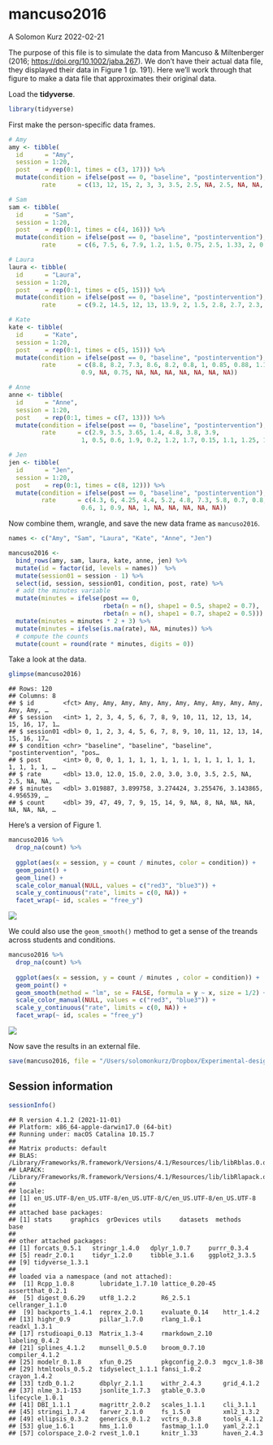 mancuso2016
================
A Solomon Kurz
2022-02-21

The purpose of this file is to simulate the data from Mancuso &
Miltenberger (2016; <https://doi.org/10.1002/jaba.267>). We don’t have
their actual data file, they displayed their data in Figure 1 (p. 191).
Here we’ll work through that figure to make a data file that
approximates their original data.

Load the **tidyverse**.

``` r
library(tidyverse)
```

First make the person-specific data frames.

``` r
# Amy
amy <- tibble(
  id      = "Amy",
  session = 1:20,
  post    = rep(0:1, times = c(3, 17))) %>% 
  mutate(condition = ifelse(post == 0, "baseline", "postintervention"),
         rate      = c(13, 12, 15, 2, 3, 3, 3.5, 2.5, NA, 2.5, NA, NA, NA, NA, NA, NA, NA, NA, NA, NA))

# Sam
sam <- tibble(
  id      = "Sam",
  session = 1:20,
  post    = rep(0:1, times = c(4, 16))) %>% 
  mutate(condition = ifelse(post == 0, "baseline", "postintervention"),
         rate      = c(6, 7.5, 6, 7.9, 1.2, 1.5, 0.75, 2.5, 1.33, 2, 0.9, NA, 1.8, NA, NA, NA, NA, NA, NA, NA))

# Laura
laura <- tibble(
  id      = "Laura",
  session = 1:20,
  post    = rep(0:1, times = c(5, 15))) %>% 
  mutate(condition = ifelse(post == 0, "baseline", "postintervention"),
         rate      = c(9.2, 14.5, 12, 13, 13.9, 2, 1.5, 2.8, 2.7, 2.3, NA, 3.75, NA, NA, NA, NA, NA, NA, NA, NA))

# Kate
kate <- tibble(
  id      = "Kate",
  session = 1:20,
  post    = rep(0:1, times = c(5, 15))) %>% 
  mutate(condition = ifelse(post == 0, "baseline", "postintervention"),
         rate      = c(8.8, 8.2, 7.3, 8.6, 8.2, 0.8, 1, 0.85, 0.88, 1.1, 
                    0.9, NA, 0.75, NA, NA, NA, NA, NA, NA, NA))

# Anne
anne <- tibble(
  id      = "Anne",
  session = 1:20,
  post    = rep(0:1, times = c(7, 13))) %>% 
  mutate(condition = ifelse(post == 0, "baseline", "postintervention"),
         rate      = c(2.9, 3.5, 3.65, 1.4, 4.8, 3.8, 3.9, 
                    1, 0.5, 0.6, 1.9, 0.2, 1.2, 1.7, 0.15, 1.1, 1.25, 1, NA, 0.2))

# Jen
jen <- tibble(
  id      = "Jen",
  session = 1:20,
  post    = rep(0:1, times = c(8, 12))) %>% 
  mutate(condition = ifelse(post == 0, "baseline", "postintervention"),
         rate      = c(4.3, 6, 4.25, 4.4, 5.2, 4.8, 7.3, 5.8, 0.7, 0.8, 
                    0.6, 1, 0.9, NA, 1, NA, NA, NA, NA, NA))
```

Now combine them, wrangle, and save the new data frame as `mancuso2016`.

``` r
names <- c("Amy", "Sam", "Laura", "Kate", "Anne", "Jen")

mancuso2016 <-
  bind_rows(amy, sam, laura, kate, anne, jen) %>% 
  mutate(id = factor(id, levels = names))  %>% 
  mutate(session01 = session - 1) %>% 
  select(id, session, session01, condition, post, rate) %>% 
  # add the minutes variable
  mutate(minutes = ifelse(post == 0, 
                          rbeta(n = n(), shape1 = 0.5, shape2 = 0.7),
                          rbeta(n = n(), shape1 = 0.7, shape2 = 0.5))) %>% 
  mutate(minutes = minutes * 2 + 3) %>% 
  mutate(minutes = ifelse(is.na(rate), NA, minutes)) %>% 
  # compute the counts
  mutate(count = round(rate * minutes, digits = 0))
```

Take a look at the data.

``` r
glimpse(mancuso2016)
```

    ## Rows: 120
    ## Columns: 8
    ## $ id        <fct> Amy, Amy, Amy, Amy, Amy, Amy, Amy, Amy, Amy, Amy, Amy, Amy, …
    ## $ session   <int> 1, 2, 3, 4, 5, 6, 7, 8, 9, 10, 11, 12, 13, 14, 15, 16, 17, 1…
    ## $ session01 <dbl> 0, 1, 2, 3, 4, 5, 6, 7, 8, 9, 10, 11, 12, 13, 14, 15, 16, 17…
    ## $ condition <chr> "baseline", "baseline", "baseline", "postintervention", "pos…
    ## $ post      <int> 0, 0, 0, 1, 1, 1, 1, 1, 1, 1, 1, 1, 1, 1, 1, 1, 1, 1, 1, 1, …
    ## $ rate      <dbl> 13.0, 12.0, 15.0, 2.0, 3.0, 3.0, 3.5, 2.5, NA, 2.5, NA, NA, …
    ## $ minutes   <dbl> 3.019887, 3.899758, 3.274424, 3.255476, 3.143865, 4.956539, …
    ## $ count     <dbl> 39, 47, 49, 7, 9, 15, 14, 9, NA, 8, NA, NA, NA, NA, NA, NA, …

Here’s a version of Figure 1.

``` r
mancuso2016 %>% 
  drop_na(count) %>% 
  
  ggplot(aes(x = session, y = count / minutes, color = condition)) +
  geom_point() +
  geom_line() +
  scale_color_manual(NULL, values = c("red3", "blue3")) +
  scale_y_continuous("rate", limits = c(0, NA)) +
  facet_wrap(~ id, scales = "free_y")
```

![](mancuso2016_files/figure-gfm/unnamed-chunk-5-1.png)<!-- -->

We could also use the `geom_smooth()` method to get a sense of the
treands across students and conditions.

``` r
mancuso2016 %>% 
  drop_na(count) %>% 
  
  ggplot(aes(x = session, y = count / minutes , color = condition)) +
  geom_point() +
  geom_smooth(method = "lm", se = FALSE, formula = y ~ x, size = 1/2) +
  scale_color_manual(NULL, values = c("red3", "blue3")) +
  scale_y_continuous("rate", limits = c(0, NA)) +
  facet_wrap(~ id, scales = "free_y")
```

![](mancuso2016_files/figure-gfm/unnamed-chunk-6-1.png)<!-- -->

Now save the results in an external file.

``` r
save(mancuso2016, file = "/Users/solomonkurz/Dropbox/Experimental-design-and-the-GLMM/sketches/data/mancuso2016.rda")
```

## Session information

``` r
sessionInfo()
```

    ## R version 4.1.2 (2021-11-01)
    ## Platform: x86_64-apple-darwin17.0 (64-bit)
    ## Running under: macOS Catalina 10.15.7
    ## 
    ## Matrix products: default
    ## BLAS:   /Library/Frameworks/R.framework/Versions/4.1/Resources/lib/libRblas.0.dylib
    ## LAPACK: /Library/Frameworks/R.framework/Versions/4.1/Resources/lib/libRlapack.dylib
    ## 
    ## locale:
    ## [1] en_US.UTF-8/en_US.UTF-8/en_US.UTF-8/C/en_US.UTF-8/en_US.UTF-8
    ## 
    ## attached base packages:
    ## [1] stats     graphics  grDevices utils     datasets  methods   base     
    ## 
    ## other attached packages:
    ## [1] forcats_0.5.1   stringr_1.4.0   dplyr_1.0.7     purrr_0.3.4    
    ## [5] readr_2.0.1     tidyr_1.2.0     tibble_3.1.6    ggplot2_3.3.5  
    ## [9] tidyverse_1.3.1
    ## 
    ## loaded via a namespace (and not attached):
    ##  [1] Rcpp_1.0.8       lubridate_1.7.10 lattice_0.20-45  assertthat_0.2.1
    ##  [5] digest_0.6.29    utf8_1.2.2       R6_2.5.1         cellranger_1.1.0
    ##  [9] backports_1.4.1  reprex_2.0.1     evaluate_0.14    httr_1.4.2      
    ## [13] highr_0.9        pillar_1.7.0     rlang_1.0.1      readxl_1.3.1    
    ## [17] rstudioapi_0.13  Matrix_1.3-4     rmarkdown_2.10   labeling_0.4.2  
    ## [21] splines_4.1.2    munsell_0.5.0    broom_0.7.10     compiler_4.1.2  
    ## [25] modelr_0.1.8     xfun_0.25        pkgconfig_2.0.3  mgcv_1.8-38     
    ## [29] htmltools_0.5.2  tidyselect_1.1.1 fansi_1.0.2      crayon_1.4.2    
    ## [33] tzdb_0.1.2       dbplyr_2.1.1     withr_2.4.3      grid_4.1.2      
    ## [37] nlme_3.1-153     jsonlite_1.7.3   gtable_0.3.0     lifecycle_1.0.1 
    ## [41] DBI_1.1.1        magrittr_2.0.2   scales_1.1.1     cli_3.1.1       
    ## [45] stringi_1.7.4    farver_2.1.0     fs_1.5.0         xml2_1.3.2      
    ## [49] ellipsis_0.3.2   generics_0.1.2   vctrs_0.3.8      tools_4.1.2     
    ## [53] glue_1.6.1       hms_1.1.0        fastmap_1.1.0    yaml_2.2.1      
    ## [57] colorspace_2.0-2 rvest_1.0.1      knitr_1.33       haven_2.4.3

